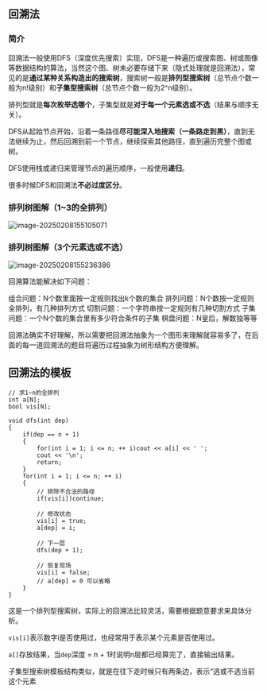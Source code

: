 ## 回溯法

### 简介

回溯法一般使用DFS（深度优先搜索）实现，DFS是一种遍历或搜索图、树或图像等数据结构的算法，当然这个图、树未必要存储下来（隐式处理就是回溯法），常见的是**通过某种关系构造出的搜索树**，搜索树一般是**排列型搜索树**（总节点个数一般为n!级别）和**子集型搜索树**（总节点个数一般为2^n级别）。

排列型就是**每次枚举选哪个**，子集型就是**对于每一个元素选或不选**（结果与顺序无关）。

DFS从起始节点开始，沿着一条路径**尽可能深入地搜索（一条路走到黑）**，直到无法继续为止，然后回溯到前一个节点，继续探索其他路径，直到遍历完整个图或树。

DFS使用栈或递归来管理节点的遍历顺序，一般使用**递归**。

很多时候DFS和回溯法**不必过度区分**。

### 排列树图解（1~3的全排列）

![image-20250208155105071](https://cdn.jsdelivr.net/gh/Dec-lxh/Images@main/img/20250310104606.png)

### 排列树图解（3个元素选或不选）

![image-20250208155236386](https://cdn.jsdelivr.net/gh/Dec-lxh/Images@main/img/20250310104609.png)

回溯算法能解决如下问题：

组合问题：N个数里面按一定规则找出k个数的集合
排列问题：N个数按一定规则全排列，有几种排列方式
切割问题：一个字符串按一定规则有几种切割方式
子集问题：一个N个数的集合里有多少符合条件的子集
棋盘问题：N皇后，解数独等等

回溯法确实不好理解，所以需要把回溯法抽象为一个图形来理解就容易多了，在后面的每一道回溯法的题目将遍历过程抽象为树形结构方便理解。

## 回溯法的模板

```
// 求1~n的全排列
int a[N];
bool vis[N];

void dfs(int dep)
{
    if(dep == n + 1)
    {
        for(int i = 1; i <= n; ++ i)cout << a[i] << ' ';
        cout << '\n';
        return;
    }
    for(int i = 1; i <= n; ++ i)
    {
        // 排除不合法的路径
        if(vis[i])continue;

        // 修改状态
        vis[i] = true;
        a[dep] = i;

        // 下一层
        dfs(dep + 1);

        // 恢复现场
        vis[i] = false;
        // a[dep] = 0 可以省略
    }
}
```

这是一个排列型搜索树，实际上的回溯法比较灵活，需要根据题意要求来具体分析。

`vis[i]`表示数字i是否使用过，也经常用于表示某个元素是否使用过。

`a[]`存放结果，当`dep`深度 = n + 1时说明n层都已经算完了，直接输出结果。

子集型搜索树模板结构类似，就是在往下走时候只有两条边，表示“选或不选当前这个元素